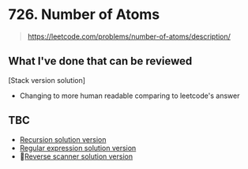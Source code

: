# 726. Number of Atoms

> https://leetcode.com/problems/number-of-atoms/description/

## What I've done that can be reviewed

[Stack version solution] 
- Changing to more human readable comparing to leetcode's answer


## TBC

- [Recursion solution version](https://leetcode.com/problems/number-of-atoms/editorial/#approach-1-recursion)
- [Regular expression solution version](https://leetcode.com/problems/number-of-atoms/editorial/#approach-3-regular-expression)
- 📍[Reverse scanner solution version](https://leetcode.com/problems/number-of-atoms/editorial/#approach-4-reverse-scanning)